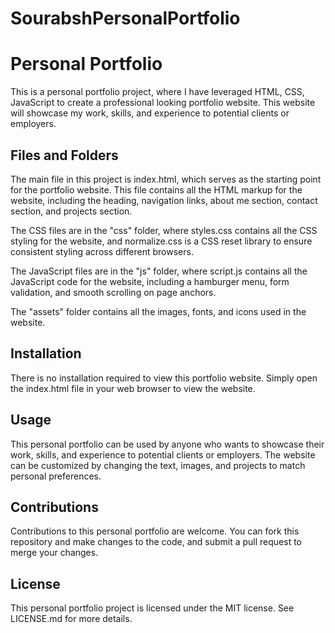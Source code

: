 # SourabshPersonalPortfolio
# Personal Portfolio

This is a personal portfolio project, where I have leveraged HTML, CSS, JavaScript to create a professional looking portfolio website. This website will showcase my work, skills, and experience to potential clients or employers.

## Files and Folders

The main file in this project is index.html, which serves as the starting point for the portfolio website. This file contains all the HTML markup for the website, including the heading, navigation links, about me section, contact section, and projects section.

The CSS files are in the "css" folder, where styles.css contains all the CSS styling for the website, and normalize.css is a CSS reset library to ensure consistent styling across different browsers.

The JavaScript files are in the "js" folder, where script.js contains all the JavaScript code for the website, including a hamburger menu, form validation, and smooth scrolling on page anchors.

The "assets" folder contains all the images, fonts, and icons used in the website.

## Installation

There is no installation required to view this portfolio website. Simply open the index.html file in your web browser to view the website.

## Usage

This personal portfolio can be used by anyone who wants to showcase their work, skills, and experience to potential clients or employers. The website can be customized by changing the text, images, and projects to match personal preferences.

## Contributions

Contributions to this personal portfolio are welcome. You can fork this repository and make changes to the code, and submit a pull request to merge your changes.

## License

This personal portfolio project is licensed under the MIT license. See LICENSE.md for more details.
